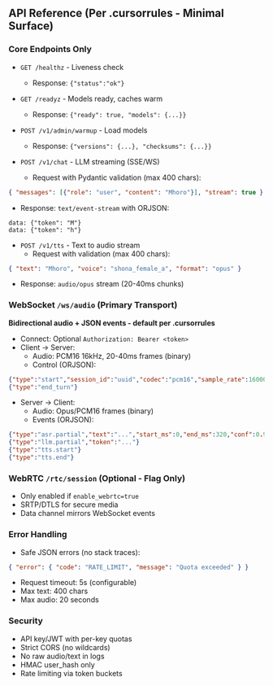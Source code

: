 ## API Reference (Per .cursorrules - Minimal Surface)

### Core Endpoints Only

- `GET /healthz` - Liveness check
  - Response: `{"status":"ok"}`

- `GET /readyz` - Models ready, caches warm
  - Response: `{"ready": true, "models": {...}}`

- `POST /v1/admin/warmup` - Load models
  - Response: `{"versions": {...}, "checksums": {...}}`

- `POST /v1/chat` - LLM streaming (SSE/WS)
  - Request with Pydantic validation (max 400 chars):
```json
{ "messages": [{"role": "user", "content": "Mhoro"}], "stream": true }
```
  - Response: `text/event-stream` with ORJSON:
```
data: {"token": "M"}
data: {"token": "h"}
```

- `POST /v1/tts` - Text to audio stream
  - Request with validation (max 400 chars):
```json
{ "text": "Mhoro", "voice": "shona_female_a", "format": "opus" }
```
  - Response: `audio/opus` stream (20-40ms chunks)

### WebSocket `/ws/audio` (Primary Transport)

**Bidirectional audio + JSON events - default per .cursorrules**

- Connect: Optional `Authorization: Bearer <token>`
- Client → Server:
  - Audio: PCM16 16kHz, 20-40ms frames (binary)
  - Control (ORJSON):
```json
{"type":"start","session_id":"uuid","codec":"pcm16","sample_rate":16000}
{"type":"end_turn"}
```

- Server → Client:
  - Audio: Opus/PCM16 frames (binary)
  - Events (ORJSON):
```json
{"type":"asr.partial","text":"...","start_ms":0,"end_ms":320,"conf":0.92}
{"type":"llm.partial","token":"..."}
{"type":"tts.start"}
{"type":"tts.end"}
```

### WebRTC `/rtc/session` (Optional - Flag Only)

- Only enabled if `enable_webrtc=true`
- SRTP/DTLS for secure media
- Data channel mirrors WebSocket events

### Error Handling

- Safe JSON errors (no stack traces):
```json
{ "error": { "code": "RATE_LIMIT", "message": "Quota exceeded" } }
```
- Request timeout: 5s (configurable)
- Max text: 400 chars
- Max audio: 20 seconds

### Security

- API key/JWT with per-key quotas
- Strict CORS (no wildcards)
- No raw audio/text in logs
- HMAC user_hash only
- Rate limiting via token buckets


